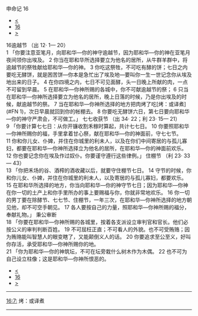 ﻿





 申命记 16




* [<](bible/DEU15.md)
* [16](bible/DEU.md)
* [>](bible/DEU17.md)



 
16逾越节 （出
12·
1—
20）  
1 「你要注意亚笔月，向耶和华—你的神守逾越节，因为耶和华—你的神在亚笔月夜间领你出埃及。 
2 你当在耶和华所选择要立为他名的居所，从牛群羊群中，将逾越节的祭牲献给耶和华—你的神。 
3 你吃这祭牲，不可吃有酵的饼；七日之内要吃无酵饼，就是困苦饼—你本是急忙出了埃及地—要叫你一生一世记念你从埃及地出来的日子。 
4 在你四境之内，七日不可见面酵，头一日晚上所献的肉，一点不可留到早晨。 
5 在耶和华—你神所赐的各城中，你不可献逾越节的祭； 
6 只当在耶和华—你神所选择要立为他名的居所，晚上日落的时候，乃是你出埃及的时候，献逾越节的祭。 
7 当在耶和华—你神所选择的地方把肉烤了吃[烤：或译煮](#FN
1)，次日早晨就回到你的帐棚去。 
8 你要吃无酵饼六日，第七日要向耶和华—你的神守严肃会，不可做工。」 七七收获节 （出
34·
22；利
23·
15—
21）  
9 「你要计算七七日：从你开镰收割禾稼时算起，共计七七日。 
10 你要照耶和华—你神所赐你的福，手里拿着甘心祭，献在耶和华—你的神面前，守七七节。 
11 你和你儿女、仆婢，并住在你城里的利未人，以及在你们中间寄居的与孤儿寡妇，都要在耶和华—你神所选择立为他名的居所，在耶和华—你的神面前欢乐。 
12 你也要记念你在埃及作过奴仆。你要谨守遵行这些律例。」 住棚节 （利
23·
33—
43）  
13 「你把禾场的谷、酒榨的酒收藏以后，就要守住棚节七日。 
14 守节的时候，你和你儿女、仆婢，并住在你城里的利未人，以及寄居的与孤儿寡妇，都要欢乐。 
15 在耶和华所选择的地方，你当向耶和华—你的神守节七日；因为耶和华—你神在你一切的土产上和你手里所办的事上要赐福与你，你就非常地欢乐。 
16 你一切的男丁要在除酵节、七七节、住棚节，一年三次，在耶和华—你神所选择的地方朝见他，却不可空手朝见。 
17 各人要按自己的力量，照耶和华—你神所赐的福分，奉献礼物。」 秉公审断  
18 「你要在耶和华—你神所赐的各城里，按着各支派设立审判官和官长。他们必按公义的审判判断百姓。 
19 不可屈枉正直；不可看人的外貌。也不可受贿赂；因为贿赂能叫智慧人的眼变瞎了，又能颠倒义人的话。 
20 你要追求至公至义，好叫你存活，承受耶和华—你神所赐你的地。  
21 「你为耶和华—你的神筑坛，不可在坛旁栽什么树木作为木偶。 
22 也不可为自己设立柱像；这是耶和华—你神所恨恶的。 
* [<](bible/DEU15.md)
* [16](bible/DEU.md)
* [>](bible/DEU17.md)





---


[16:7:](#V7)
烤：或译煮




---









